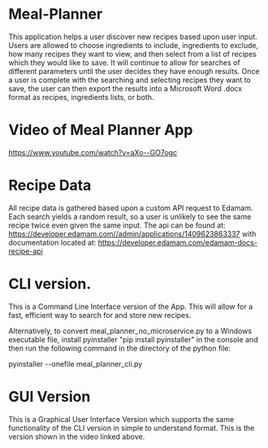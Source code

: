 # Meal-Planner
This application helps a user discover new recipes based upon user input.  Users are allowed to choose ingredients to include, ingredients to exclude, how many recipes they want to view, and then select from a list of recipes which they would like to save.  It will continue to allow for searches of different parameters until the user decides they have enough results.  Once a user is complete with the searching and selecting recipes they want to save, the user can then export the results into a Microsoft Word .docx format as recipes, ingredients lists, or both.

# Video of Meal Planner App
https://www.youtube.com/watch?v=aXo--GO7ogc

# Recipe Data
All recipe data is gathered based upon a custom API request to Edamam.  Each search yields a random result, so a user is unlikely to see the same recipe twice even given the same input.  The api can be found at: https://developer.edamam.com//admin/applications/1409623863337 with documentation located at: https://developer.edamam.com/edamam-docs-recipe-api

# CLI version.
This is a Command Line Interface version of the App.  This will allow for a fast, efficient way to search for and store new recipes.

Alternatively, to convert meal_planner_no_microservice.py to a Windows executable file, install pyinstaller "pip install pyinstaller" in the console and then run the following command in the directory of the python file:

pyinstaller --onefile meal_planner_cli.py

# GUI Version
This is a Graphical User Interface Version which supports the same functionality of the CLI version in simple to understand format.  This is the version shown in the video linked above.

